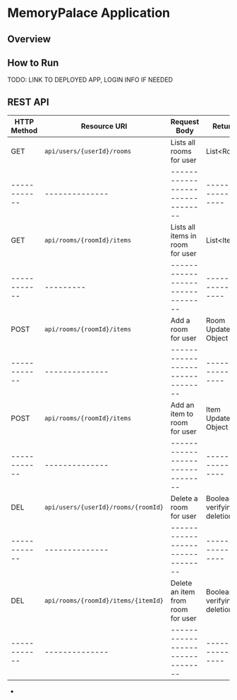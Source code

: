 # MemoryPalace Application

## Overview

## How to Run
TODO: LINK TO DEPLOYED APP, LOGIN INFO IF NEEDED

## REST API

| HTTP Method | Resource URI | Request Body |       Returns       |
|------------|--------------------------------|----------------------------------------|--------------------|
| GET         |`api/users/{userId}/rooms`|Lists all rooms for user|List&lt;Room&gt;|
|------------|--------------|--------------------------------|--------------------|
| GET         |`api/rooms/{roomId}/items`|Lists all items in room for user|List&lt;Item&gt;|
|------------|---------|--------------------------------|--------------------|
| POST         |`api/rooms/{roomId}/items`|Add a room for user|Room Updated Object|
|------------|--------------|--------------------------------|--------------------|
| POST         |`api/rooms/{roomId}/items`|Add an item to room for user|Item Updated Object|
|------------|--------------|--------------------------------|--------------------|
| DEL         |`api/users/{userId}/rooms/{roomId}`|Delete a room for user|Boolean verifying deletion|
|------------|--------------|--------------------------------|--------------------|
| DEL         |`api/rooms/{roomId}/items/{itemId}`|Delete an item from room for user|Boolean verifying deletion|
|------------|--------------|--------------------------------|--------------------|
*
